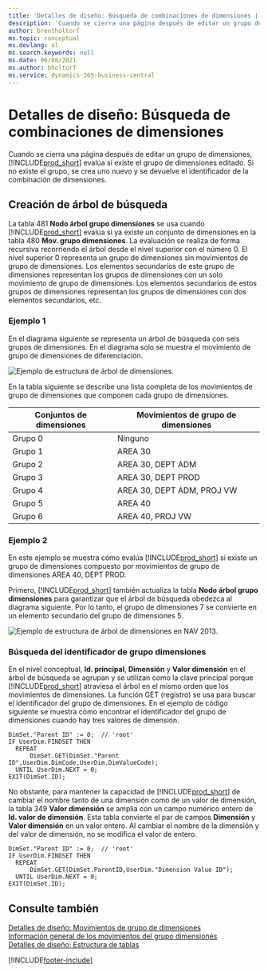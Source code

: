 ```yaml
---
title: 'Detalles de diseño: Búsqueda de combinaciones de dimensiones | Documentos de Microsoft'
description: 'Cuando se cierra una página después de editar un grupo de dimensiones, Business Central evalúa si existe el grupo de dimensiones editado. Si no existe el grupo, se crea uno nuevo y se devuelve el identificador de la combinación de dimensiones.'
author: brentholtorf
ms.topic: conceptual
ms.devlang: al
ms.search.keywords: null
ms.date: 06/08/2021
ms.author: bholtorf
ms.service: dynamics-365-business-central
---
```

# Detalles de diseño: Búsqueda de combinaciones de dimensiones
Cuando se cierra una página después de editar un grupo de dimensiones, [!INCLUDE[prod_short](includes/prod_short.md)] evalúa si existe el grupo de dimensiones editado. Si no existe el grupo, se crea uno nuevo y se devuelve el identificador de la combinación de dimensiones.  

## Creación de árbol de búsqueda  
 La tabla 481 **Nodo árbol grupo dimensiones** se usa cuando [!INCLUDE[prod_short](includes/prod_short.md)] evalúa si ya existe un conjunto de dimensiones en la tabla 480 **Mov. grupo dimensiones**. La evaluación se realiza de forma recursiva recorriendo el árbol desde el nivel superior con el número 0. El nivel superior 0 representa un grupo de dimensiones sin movimientos de grupo de dimensiones. Los elementos secundarios de este grupo de dimensiones representan los grupos de dimensiones con un solo movimiento de grupo de dimensiones. Los elementos secundarios de estos grupos de dimensiones representan los grupos de dimensiones con dos elementos secundarios, etc.  

### Ejemplo 1  
 En el diagrama siguiente se representa un árbol de búsqueda con seis grupos de dimensiones. En el diagrama solo se muestra el movimiento de grupo de dimensiones de diferenciación.  

 ![Ejemplo de estructura de árbol de dimensiones.](media/nav2013_dimension_tree.png "Ejemplo de estructura de árbol de dimensiones")  

 En la tabla siguiente se describe una lista completa de los movimientos de grupo de dimensiones que componen cada grupo de dimensiones.  

|Conjuntos de dimensiones|Movimientos de grupo de dimensiones|  
|--------------------|---------------------------|  
|Grupo 0|Ninguno|  
|Grupo 1|AREA 30|  
|Grupo 2|AREA 30, DEPT ADM|  
|Grupo 3|AREA 30, DEPT PROD|  
|Grupo 4|AREA 30, DEPT ADM, PROJ VW|  
|Grupo 5|AREA 40|  
|Grupo 6|AREA 40, PROJ VW|  

### Ejemplo 2  
 En este ejemplo se muestra cómo evalúa [!INCLUDE[prod_short](includes/prod_short.md)] si existe un grupo de dimensiones compuesto por movimientos de grupo de dimensiones AREA 40, DEPT PROD.  

 Primero, [!INCLUDE[prod_short](includes/prod_short.md)] también actualiza la tabla **Nodo árbol grupo dimensiones** para garantizar que el árbol de búsqueda obedezca al diagrama siguiente. Por lo tanto, el grupo de dimensiones 7 se convierte en un elemento secundario del grupo de dimensiones 5.  

 ![Ejemplo de estructura de árbol de dimensiones en NAV 2013.](media/nav2013_dimension_tree_example2.png "Ejemplo de estructura de árbol de dimensiones en NAV 2013")  

### Búsqueda del identificador de grupo dimensiones  
 En el nivel conceptual, **Id. principal**, **Dimensión** y **Valor dimensión** en el árbol de búsqueda se agrupan y se utilizan como la clave principal porque [!INCLUDE[prod_short](includes/prod_short.md)] atraviesa el árbol en el mismo orden que los movimientos de dimensiones. La función GET (registro) se usa para buscar el identificador del grupo de dimensiones. En el ejemplo de código siguiente se muestra cómo encontrar el identificador del grupo de dimensiones cuando hay tres valores de dimensión.  

```  
DimSet."Parent ID" := 0;  // 'root'  
IF UserDim.FINDSET THEN  
  REPEAT  
      DimSet.GET(DimSet."Parent ID",UserDim.DimCode,UserDim.DimValueCode);  
  UNTIL UserDim.NEXT = 0;  
EXIT(DimSet.ID);  

```  

No obstante, para mantener la capacidad de [!INCLUDE[prod_short](includes/prod_short.md)] de cambiar el nombre tanto de una dimensión como de un valor de dimensión, la tabla 349 **Valor dimensión** se amplía con un campo numérico entero de **Id. valor de dimensión**. Esta tabla convierte el par de campos **Dimensión** y **Valor dimensión** en un valor entero. Al cambiar el nombre de la dimensión y del valor de dimensión, no se modifica el valor de entero.  

```  
DimSet."Parent ID" := 0;  // 'root'  
IF UserDim.FINDSET THEN  
  REPEAT  
      DimSet.GET(DimSet.ParentID,UserDim."Dimension Value ID");  
  UNTIL UserDim.NEXT = 0;  
EXIT(DimSet.ID);  

```  

## Consulte también
    
 [Detalles de diseño: Movimientos de grupo de dimensiones](/dynamics365/business-central/design-details-dimension-set-entries-overview)   
 [Información general de los movimientos del grupo dimensiones](design-details-dimension-set-entries-overview.md)   
 [Detalles de diseño: Estructura de tablas](design-details-table-structure.md)   
 


[!INCLUDE[footer-include](includes/footer-banner.md)]